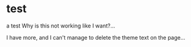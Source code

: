 # test
a test
Why is this not working like I want?...

I have more, and I can't manage to delete the theme text on the page...
